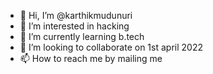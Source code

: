 - 👋 Hi, I’m @karthikmudunuri
- 👀 I’m interested in hacking
- 🌱 I’m currently learning b.tech
- 💞️ I’m looking to collaborate on 1st april 2022
- 📫 How to reach me by mailing me
<!---
karthikmudunuri/karthikmudunuri is a ✨ special ✨ repository because its `README.md` (this file) appears on your GitHub profile.
You can click the Preview link to take a look at your changes.
--->
